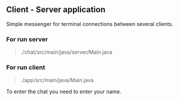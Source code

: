 ## Client - Server application
Simple messenger for terminal connections between several clients.

### For run server
> ./chat/src/main/java/server/Main.java
> 
### For run client
> ./app/src/main/java/Main.java

To enter the chat you need to enter your name.